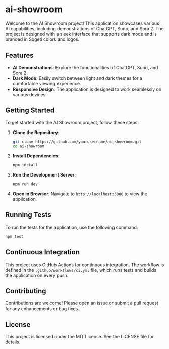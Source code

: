 # ai-showroom

Welcome to the AI Showroom project! This application showcases various AI capabilities, including demonstrations of ChatGPT, Suno, and Sora 2. The project is designed with a sleek interface that supports dark mode and is branded in Sogeti colors and logos.

## Features

- **AI Demonstrations**: Explore the functionalities of ChatGPT, Suno, and Sora 2.
- **Dark Mode**: Easily switch between light and dark themes for a comfortable viewing experience.
- **Responsive Design**: The application is designed to work seamlessly on various devices.

## Getting Started

To get started with the AI Showroom project, follow these steps:

1. **Clone the Repository**:
   ```bash
   git clone https://github.com/yourusername/ai-showroom.git
   cd ai-showroom
   ```

2. **Install Dependencies**:
   ```bash
   npm install
   ```

3. **Run the Development Server**:
   ```bash
   npm run dev
   ```

4. **Open in Browser**:
   Navigate to `http://localhost:3000` to view the application.

## Running Tests

To run the tests for the application, use the following command:

```bash
npm test
```

## Continuous Integration

This project uses GitHub Actions for continuous integration. The workflow is defined in the `.github/workflows/ci.yml` file, which runs tests and builds the application on every push.

## Contributing

Contributions are welcome! Please open an issue or submit a pull request for any enhancements or bug fixes.

## License

This project is licensed under the MIT License. See the LICENSE file for details.